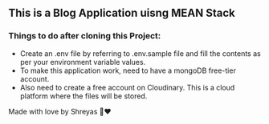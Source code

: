 ## This is a Blog Application uisng MEAN Stack

### Things to do after cloning this Project:
- Create an .env file by referring to .env.sample file and fill the contents as per your environment variable values.
- To make this application work, need to have a mongoDB free-tier account.
- Also need to create a free account on Cloudinary. This is a cloud platform where the files will be stored.


Made with love by Shreyas 🙌❤️
